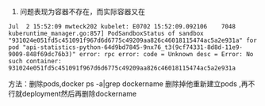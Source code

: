 1. 问题表现为容器不存在，而实际容器又在
```Jul  2 15:52:09 mwteck202 dockerd: time="2019-07-02T15:52:09.091845876+08:00" level=error msg="Handler for GET /v1.27/containers/931024e051fd5c451091f967d6d6775c49209aa826c46018115474ac5a2e931a/json returned error: open /data/docker/overlay/76dd094e4a3c0c954ac1e35d5cd24a7b0abb731cde43ff365ef4a7f5381f8668/lower-id: no such file or directory"
Jul  2 15:52:09 mwteck202 kubelet: E0702 15:52:09.092106    7048 kuberuntime_manager.go:857] PodSandboxStatus of sandbox "931024e051fd5c451091f967d6d6775c49209aa826c46018115474ac5a2e931a" for pod "api-statistics-python-64d9bd7845-9nx76_t3(9cf74331-8d8d-11e9-9009-848f69dc76b3)" error: rpc error: code = Unknown desc = Error: No such container: 931024e051fd5c451091f967d6d6775c49209aa826c46018115474ac5a2e931a
```
方法：删除pods,docker ps -a|grep dockername 删除掉他重新建立pods ,再不行就deployment然后再删除dockername
